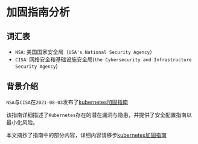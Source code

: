 # 加固指南分析

## 词汇表

- `NSA`: 美国国家安全局（`USA's National Security Agency`）
- `CISA`: 网络安全和基础设施安全局(`the Cybersecurity and Infrastructure Security Agency`)

## 背景介绍

`NSA`与`CISA`在`2021-08-03`发布了[kubernetes加固指南](https://media.defense.gov/2021/Aug/03/2002820425/-1/-1/1/CTR_KUBERNETES%20HARDENING%20GUIDANCE.PDF)

该指南详细描述了`Kubernetes`存在的潜在漏洞与隐患，并提供了安全配置指南以最小化风险。

本文摘抄了指南中的部分内容，详细内容请移步[kubernetes加固指南](https://media.defense.gov/2021/Aug/03/2002820425/-1/-1/1/CTR_KUBERNETES%20HARDENING%20GUIDANCE.PDF)




